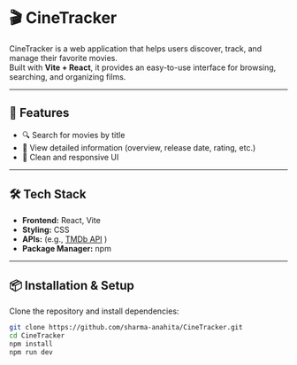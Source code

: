 # 🎬 CineTracker

CineTracker is a web application that helps users discover, track, and manage their favorite movies.  
Built with **Vite + React**, it provides an easy-to-use interface for browsing, searching, and organizing films.

---

## 🚀 Features
- 🔍 Search for movies by title  
- 📄 View detailed information (overview, release date, rating, etc.)    
- 🎨 Clean and responsive UI  

---

## 🛠️ Tech Stack
- **Frontend:** React, Vite  
- **Styling:** CSS 
- **APIs:** (e.g., [TMDb API](https://www.themoviedb.org/documentation/api) )  
- **Package Manager:** npm  

---

## 📦 Installation & Setup
Clone the repository and install dependencies:

```bash
git clone https://github.com/sharma-anahita/CineTracker.git
cd CineTracker
npm install
npm run dev
